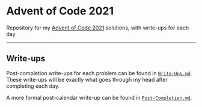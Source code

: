 # Advent of Code 2021

Repository for my [Advent of Code 2021](https://adventofcode.com/2021) solutions, with write-ups for each day

---

## Write-ups

Post-completion write-ups for each problem can be found in [`Write-Ups.md`](https://github.com/TriG-Tbh/Advent-of-Code-2021/blob/main/Write-Ups.md). These write-ups will be exactly what goes through my head after completing each day.

A more formal post-calendar write-up can be found in [`Post-Completion.md`](https://github.com/TriG-Tbh/Advent-of-Code-2021/blob/main/Post-Completion.md).
